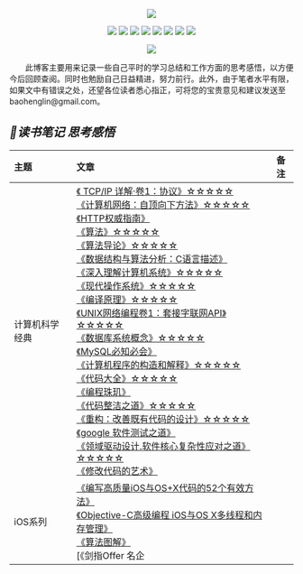 <p align='center'>
<img src='https://static001.geekbang.org/resource/image/89/8f/890bb2e1f9e0f7a027446c35a1cb9d8f.jpg'>
</p>

<p align='center'>
<img src="https://img.shields.io/badge/platform-iOS-ff69b4.svg">
<img src="https://img.shields.io/badge/language-Objective--C-orange.svg">
<img src="https://img.shields.io/badge/language-JavaScript-yellow.svg">
<img src="https://img.shields.io/badge/language-Java-yellow.svg">
<img src="https://img.shields.io/badge/language-python-yellowgreen.svg">
<img src="https://img.shields.io/badge/language-shell-green.svg">
<!-- <img src="https://img.shields.io/badge/language-PHP-yellow.svg"> -->
<img src="https://img.shields.io/badge/language-C-yellow.svg">
<img src="https://img.shields.io/badge/language-C++-yellow.svg">
<!--<img src="https://img.shields.io/badge/blog-https://baohenglin.github.io-blue.svg">-->
</p>

<p align='center'>
<a href="https://baohenglin.github.io"><img src="https://img.shields.io/badge/blog-https://baohenglin.github.io-blue.svg"></a>
<!--<a href="https://juejin.im/user/57638ad8207703006b06e3ef"><img src="https://img.shields.io/badge/%E6%8E%98%E9%87%91-@bestswifter-fd6f32.svg?style=flat&colorA=1970fe"></a>
<a href="https://www.zhihu.com/people/bestswifter/activities"><img src="https://img.shields.io/badge/%E7%9F%A5%E4%B9%8E-@bestswifter-50E3C2.svg?style=flat&colorA=0083ea"></a>-->
<i<!--mg src="https://img.shields.io/badge/PR-welcome%20!-brightgreen.svg?colorA=a0cd34-->">
</p>
&emsp;&emsp;此博客主要用来记录一些自己平时的学习总结和工作方面的思考感悟，以方便今后回顾查阅。同时也勉励自己日益精进，努力前行。此外，由于笔者水平有限，如果文中有错误之处，还望各位读者悉心指正，可将您的宝贵意见和建议发送至baohenglin@gmail.com。

## *📖读书笔记 思考感悟*
|主题|文章|备注|
|:---|:--|:---:
|计算机科学经典|[《 TCP/IP 详解·卷1：协议》☆☆☆☆☆](https://github.com/baohenglin/HLBlog/blob/master/Articles/ComputerScience/TCP%C2%B7IP%E8%AF%A6%E8%A7%A3/%E3%80%8ATCP%C2%B7IP%E8%AF%A6%E8%A7%A3%E3%80%8B.md)<br>[《计算机网络：自顶向下方法》☆☆☆☆☆](https://github.com/baohenglin/HLBlog/blob/master/Articles/ComputerScience/%E8%AE%A1%E7%AE%97%E6%9C%BA%E7%BD%91%E7%BB%9C%EF%BC%9A%E8%87%AA%E9%A1%B6%E5%90%91%E4%B8%8B%E6%96%B9%E6%B3%95/%E3%80%8A%E8%AE%A1%E7%AE%97%E6%9C%BA%E7%BD%91%E7%BB%9C%EF%BC%9A%E8%87%AA%E9%A1%B6%E5%90%91%E4%B8%8B%E6%96%B9%E6%B3%95%E3%80%8B.md)<br>[《HTTP权威指南》](https://github.com/baohenglin/HLBlog/blob/master/Articles/ComputerScience/HTTP%E6%9D%83%E5%A8%81%E6%8C%87%E5%8D%97/%E3%80%8AHTTP%E6%9D%83%E5%A8%81%E6%8C%87%E5%8D%97%E3%80%8B.md)<br>[《算法》☆☆☆☆☆](https://github.com/baohenglin/Algorithmic/blob/master/Articles/%E3%80%8A%E7%AE%97%E6%B3%95%E3%80%8B.md)<br>[《算法导论》☆☆☆☆☆](https://github.com/baohenglin/HLBlog/blob/master/Articles/ComputerScience/%E7%AE%97%E6%B3%95%E5%AF%BC%E8%AE%BA/%E3%80%8A%E7%AE%97%E6%B3%95%E5%AF%BC%E8%AE%BA%E3%80%8B.md)<br>[《数据结构与算法分析：C语言描述》](https://github.com/baohenglin/HLBlog/blob/master/Articles/ComputerScience/%E6%95%B0%E6%8D%AE%E7%BB%93%E6%9E%84%E4%B8%8E%E7%AE%97%E6%B3%95%E5%88%86%E6%9E%90%EF%BC%9AC%E8%AF%AD%E8%A8%80%E6%8F%8F%E8%BF%B0/%E3%80%8A%E6%95%B0%E6%8D%AE%E7%BB%93%E6%9E%84%E4%B8%8E%E7%AE%97%E6%B3%95%E5%88%86%E6%9E%90%EF%BC%9AC%E8%AF%AD%E8%A8%80%E6%8F%8F%E8%BF%B0%E3%80%8B.md)<br>[《深入理解计算机系统》☆☆☆☆☆](https://github.com/baohenglin/HLBlog/blob/master/Articles/ComputerScience/%E6%B7%B1%E5%85%A5%E7%90%86%E8%A7%A3%E8%AE%A1%E7%AE%97%E6%9C%BA%E7%B3%BB%E7%BB%9F/%E3%80%8A%E6%B7%B1%E5%85%A5%E7%90%86%E8%A7%A3%E8%AE%A1%E7%AE%97%E6%9C%BA%E7%B3%BB%E7%BB%9F%E3%80%8B.md)<br>[《现代操作系统》☆☆☆☆☆](https://github.com/baohenglin/HLBlog/blob/master/Articles/ComputerScience/%E7%8E%B0%E4%BB%A3%E6%93%8D%E4%BD%9C%E7%B3%BB%E7%BB%9F/%E3%80%8A%E7%8E%B0%E4%BB%A3%E6%93%8D%E4%BD%9C%E7%B3%BB%E7%BB%9F%E3%80%8B.md)<br>[《编译原理》☆☆☆☆☆](https://github.com/baohenglin/HLBlog/blob/master/Articles/ComputerScience/%E7%BC%96%E8%AF%91%E5%8E%9F%E7%90%86/%E3%80%8A%E7%BC%96%E8%AF%91%E5%8E%9F%E7%90%86%E3%80%8B.md)<br>[《UNIX网络编程卷1：套接字联网API》☆☆☆☆☆](https://github.com/baohenglin/HLBlog/blob/master/Articles/ComputerScience/UNIX%E7%BD%91%E7%BB%9C%E7%BC%96%E7%A8%8B%20%E5%8D%B71%EF%BC%9A%E5%A5%97%E6%8E%A5%E5%AD%97%E8%81%94%E7%BD%91API/%E3%80%8AUNIX%E7%BD%91%E7%BB%9C%E7%BC%96%E7%A8%8B%20%E5%8D%B71%EF%BC%9A%E5%A5%97%E6%8E%A5%E5%AD%97%E8%81%94%E7%BD%91API%E3%80%8B.md)<br>[《数据库系统概念》☆☆☆☆☆](https://github.com/baohenglin/HLBlog/blob/master/Articles/ComputerScience/%E6%95%B0%E6%8D%AE%E5%BA%93%E7%B3%BB%E7%BB%9F%E6%A6%82%E5%BF%B5/%E3%80%8A%E6%95%B0%E6%8D%AE%E5%BA%93%E7%B3%BB%E7%BB%9F%E6%A6%82%E5%BF%B5%E3%80%8B.md)<br>[《MySQL必知必会》]()<br>[《计算机程序的构造和解释》☆☆☆☆☆]()<br>[《代码大全》☆☆☆☆☆]()<br>[《编程珠玑》]()<br>[《代码整洁之道》☆☆☆☆☆]()<br>[《重构：改善既有代码的设计》☆☆☆☆☆]()<br>[《google 软件测试之道》]()<br>[《领域驱动设计.软件核心复杂性应对之道》☆☆☆☆☆]()<br>[《修改代码的艺术》]()<br>|
iOS系列|[《编写高质量iOS与OS+X代码的52个有效方法》](https://github.com/baohenglin/HLBlog/blob/master/Articles/EffectiveObjective-C/%E3%80%8A%E7%BC%96%E5%86%99%E9%AB%98%E8%B4%A8%E9%87%8FiOS%E4%B8%8EOS%2BX%E4%BB%A3%E7%A0%81%E7%9A%8452%E4%B8%AA%E6%9C%89%E6%95%88%E6%96%B9%E6%B3%95%E3%80%8B%E8%AF%BB%E4%B9%A6%E7%AC%94%E8%AE%B0.md)<br>[《Objective-C高级编程 iOS与OS X多线程和内存管理》](https://github.com/baohenglin/HLBlog/blob/master/Articles/《Objective-C高级编程%20iOS与OS%20X多线程和内存管理》_note.md)<br>[《算法图解》](https://github.com/baohenglin/HLBlog/blob/master/Articles/%E7%AE%97%E6%B3%95%E5%9B%BE%E8%A7%A3%E7%9B%AE%E5%BD%95.md)<br>[《剑指Offer 名企
